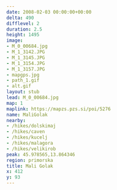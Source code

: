 ```yaml
---
date: 2008-02-03 00:00:00+00:00
delta: 490
difflevel: 2
duration: 2.5
height: 1495
image:
- M_0_00684.jpg
- M_1_3142.JPG
- M_1_3145.JPG
- M_1_3154.JPG
- M_1_3157.JPG
- mapgps.jpg
- path_1.gif
- alt.gif
layout: stub
lead: M_0_00684.jpg
map: 1
maplink: https://mapzs.pzs.si/poi/5276
name: MaliGolak
nearby:
- /hikes/dolskimaj
- /hikes/caven
- /hikes/kucelj
- /hikes/malagora
- /hikes/velikirob
peak: 45.978565,13.864346
region: primorska
title: Mali Golak
x: 412
y: 93
---
```

